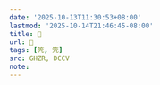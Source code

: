 ```yaml
---
date: '2025-10-13T11:30:53+08:00'
lastmod: '2025-10-14T21:46:45-08:00'
title: 󰧠
url: 󰧠
tags: [笐, 笐]
src: GHZR, DCCV
note:
---
```

